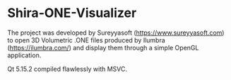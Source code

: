 # Shira-ONE-Visualizer

The project was developed by Sureyyasoft (https://www.sureyyasoft.com) to open 3D Volumetric .ONE files produced by Ilumbra (https://ilumbra.com/) and display them through a simple OpenGL application.

Qt 5.15.2 compiled flawlessly with MSVC.